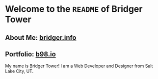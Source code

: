 # Welcome to the `README` of Bridger Tower

## About Me: [bridger.info](https://bridger.info)

## Portfolio: [b98.io](https://b98.io)

My name is Bridger Tower! I am a Web Developer and Designer from Salt Lake City, UT.
